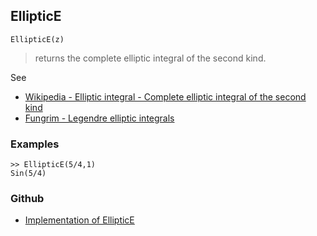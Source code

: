 ## EllipticE

```
EllipticE(z)
```

> returns the complete elliptic integral of the second kind. 
   

See
* [Wikipedia - Elliptic integral - Complete elliptic integral of the second kind](https://en.wikipedia.org/wiki/Elliptic_integral#Complete_elliptic_integral_of_the_second_kind)
* [Fungrim - Legendre elliptic integrals](http://fungrim.org/topic/Legendre_elliptic_integrals/)

### Examples

```
>> EllipticE(5/4,1)
Sin(5/4) 
```


### Github

* [Implementation of EllipticE](https://github.com/axkr/symja_android_library/blob/master/symja_android_library/matheclipse-core/src/main/java/org/matheclipse/core/builtin/EllipticIntegrals.java#L442) 

